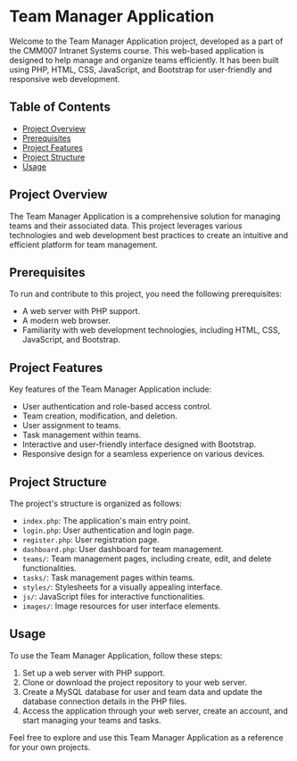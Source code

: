 # Team Manager Application

Welcome to the Team Manager Application project, developed as a part of the CMM007 Intranet Systems course. This web-based application is designed to help manage and organize teams efficiently. It has been built using PHP, HTML, CSS, JavaScript, and Bootstrap for user-friendly and responsive web development.

## Table of Contents

- [Project Overview](#project-overview)
- [Prerequisites](#prerequisites)
- [Project Features](#project-features)
- [Project Structure](#project-structure)
- [Usage](#usage)

## Project Overview

The Team Manager Application is a comprehensive solution for managing teams and their associated data. This project leverages various technologies and web development best practices to create an intuitive and efficient platform for team management.

## Prerequisites

To run and contribute to this project, you need the following prerequisites:

- A web server with PHP support.
- A modern web browser.
- Familiarity with web development technologies, including HTML, CSS, JavaScript, and Bootstrap.

## Project Features

Key features of the Team Manager Application include:

- User authentication and role-based access control.
- Team creation, modification, and deletion.
- User assignment to teams.
- Task management within teams.
- Interactive and user-friendly interface designed with Bootstrap.
- Responsive design for a seamless experience on various devices.

## Project Structure

The project's structure is organized as follows:

- `index.php`: The application's main entry point.
- `login.php`: User authentication and login page.
- `register.php`: User registration page.
- `dashboard.php`: User dashboard for team management.
- `teams/`: Team management pages, including create, edit, and delete functionalities.
- `tasks/`: Task management pages within teams.
- `styles/`: Stylesheets for a visually appealing interface.
- `js/`: JavaScript files for interactive functionalities.
- `images/`: Image resources for user interface elements.

## Usage

To use the Team Manager Application, follow these steps:

1. Set up a web server with PHP support.
2. Clone or download the project repository to your web server.
3. Create a MySQL database for user and team data and update the database connection details in the PHP files.
4. Access the application through your web server, create an account, and start managing your teams and tasks.

Feel free to explore and use this Team Manager Application as a reference for your own projects. 
